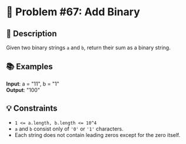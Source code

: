 # 🔢 Problem #67: Add Binary

## 📝 Description

Given two binary strings `a` and `b`, return their sum as a binary string.

## 📚 Examples

**Input**: a = "11", b = "1"
<br>
**Output**: "100"

## 💡 Constraints

- `1 <= a.length, b.length <= 10^4`
- `a` and `b` consist only of `'0'` or `'1'` characters.
- Each string does not contain leading zeros except for the zero itself.
